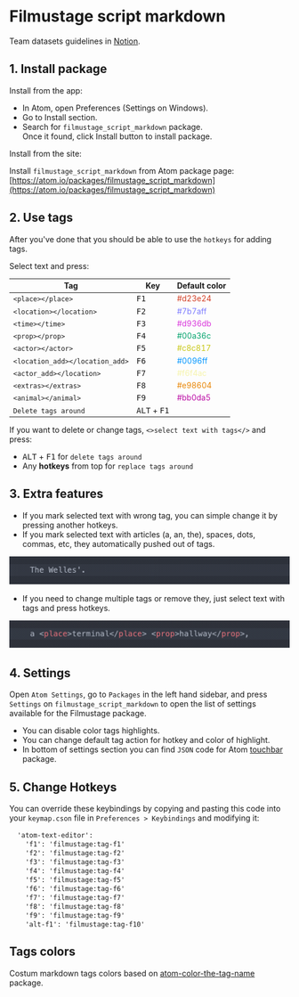 # Filmustage script markdown

Team datasets guidelines in [Notion](https://www.notion.so/filmustage/Datasets-Guidelines-5445b5559c8948d59e30b44b531f0dc4).

## 1. Install package
Install from the app:
- In Atom, open Preferences (Settings on Windows).
- Go to Install section.
- Search for `filmustage_script_markdown` package.<br>
Once it found, click Install button to install package.

Install from the site:

Install `filmustage_script_markdown` from Atom package page:<br>
[https://atom.io/packages/filmustage_script_markdown](https://atom.io/packages/filmustage_script_markdown)

## 2. Use tags

After you've done that you should be able to use the `hotkeys` for adding tags.

Select text and press:

Tag | Key | Default color
------- | ------ | ------
`<place></place>` | <kbd>F1</kbd> |  <span style="color:#d23e24">#d23e24</span>
`<location></location>` | <kbd>F2</kbd> |  <span style="color:#7b7aff">#7b7aff</span>
`<time></time>` | <kbd>F3</kbd> |  <span style="color:#d936db">#d936db</span>
`<prop></prop>` | <kbd>F4</kbd> |  <span style="color:#00a36c">#00a36c</span>
`<actor></actor>` | <kbd>F5</kbd> |  <span style="color:#c8c817">#c8c817</span>
`<location_add></location_add>` | <kbd>F6</kbd> |  <span style="color:#0096ff">#0096ff</span>
`<actor_add></location>` | <kbd>F7</kbd> |  <span style="color:#f6f4ac">#f6f4ac</span>
`<extras></extras>` | <kbd>F8</kbd> |  <span style="color:#e98604">#e98604</span>
`<animal></animal>` | <kbd>F9</kbd> |  <span style="color:#bb0da5">#bb0da5</span>
`Delete tags around` | <kbd>ALT</kbd> + <kbd>F1</kbd> |

If you want to delete or change tags, `<>select text with tags</>` and press:
- <kbd>ALT</kbd> + <kbd>F1</kbd> for `delete tags around`
- Any **hotkeys** from top for `replace tags around`

## 3. Extra features

- If you mark selected text with wrong tag, you can simple change it by pressing another hotkeys.
- If you mark selected text with articles (a, an, the), spaces, dots, commas, etc, they automatically pushed out of tags.

![](img/samples_01.gif)
- If you need to change multiple tags or remove they, just select text with tags and press hotkeys.

![](img/samples_02.gif)

## 4. Settings
Open `Atom Settings`, go to `Packages` in the left hand sidebar, and press `Settings` on `filmustage_script_markdown` to open the list of settings available for the Filmustage package.

- You can disable color tags highlights.
- You can change default tag action for hotkey and color of highlight.
- In bottom of settings section you can find `JSON` code for Atom [touchbar](https://atom.io/packages/touchbar) package.

## 5. Change Hotkeys

You can override these keybindings by copying and pasting this code into your `keymap.cson` file in `Preferences > Keybindings` and modifying it:
```CSON
  'atom-text-editor':
    'f1': 'filmustage:tag-f1'
    'f2': 'filmustage:tag-f2'
    'f3': 'filmustage:tag-f3'
    'f4': 'filmustage:tag-f4'
    'f5': 'filmustage:tag-f5'
    'f6': 'filmustage:tag-f6'
    'f7': 'filmustage:tag-f7'
    'f8': 'filmustage:tag-f8'
    'f9': 'filmustage:tag-f9'   
    'alt-f1': 'filmustage:tag-f10'
```

## Tags colors
Costum markdown tags colors based on [atom-color-the-tag-name](https://github.com/jzmstrjp/atom-color-the-tag-name) package.
